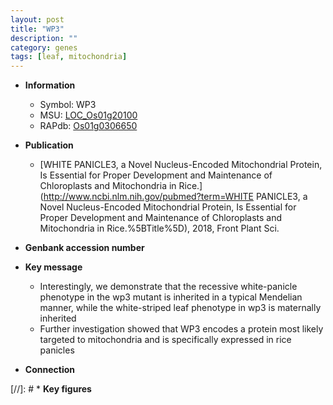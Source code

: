 ```yaml
---
layout: post
title: "WP3"
description: ""
category: genes
tags: [leaf, mitochondria]
---
```


* **Information**  
    + Symbol: WP3  
    + MSU: [LOC_Os01g20100](http://rice.uga.edu/cgi-bin/ORF_infopage.cgi?orf=LOC_Os01g20100)  
    + RAPdb: [Os01g0306650](https://rapdb.dna.affrc.go.jp/locus/?name=Os01g0306650)  

* **Publication**  
    + [WHITE PANICLE3, a Novel Nucleus-Encoded Mitochondrial Protein, Is Essential for Proper Development and Maintenance of Chloroplasts and Mitochondria in Rice.](http://www.ncbi.nlm.nih.gov/pubmed?term=WHITE PANICLE3, a Novel Nucleus-Encoded Mitochondrial Protein, Is Essential for Proper Development and Maintenance of Chloroplasts and Mitochondria in Rice.%5BTitle%5D), 2018, Front Plant Sci.

* **Genbank accession number**  

* **Key message**  
    + Interestingly, we demonstrate that the recessive white-panicle phenotype in the wp3 mutant is inherited in a typical Mendelian manner, while the white-striped leaf phenotype in wp3 is maternally inherited
    + Further investigation showed that WP3 encodes a protein most likely targeted to mitochondria and is specifically expressed in rice panicles

* **Connection**  

[//]: # * **Key figures**  


